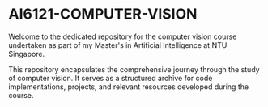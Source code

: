 # AI6121-COMPUTER-VISION
Welcome to the dedicated repository for the computer vision course undertaken as part of my Master's in Artificial Intelligence at NTU Singapore.

This repository encapsulates the comprehensive journey through the study of computer vision. It serves as a structured archive for code implementations, projects, and relevant resources developed during the course.

